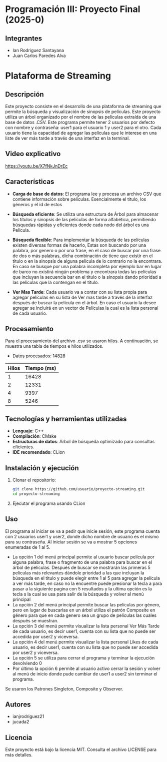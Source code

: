 # Programación III: Proyecto Final (2025-0)

## Integrantes
- Ian Rodriguez Santayana
- Juan Carlos Paredes Alva

# Plataforma de Streaming

## Descripción

Este proyecto consiste en el desarrollo de una plataforma de streaming que permite la búsqueda y visualización de sinopsis de películas. Este proyecto utiliza un árbol organizado por el nombre de las películas extraída de una base de datos .CSV. Este programa permite tener 2 usuarios por defecto con nombre y contraseña: user1 para el usuario 1 y user2 para el otro. Cada usuario tiene la capacidad de agregar las películas que le interese en una liste de ver más tarde a través de una interfaz en la terminal.

## Video explicativo
https://youtu.be/X7fNkJnDrEc

## Características

- **Carga de base de datos**: El programa lee y procesa un archivo CSV que contiene información sobre películas. Esencialmente el titulo, los géneros y el id de estos
- **Búsqueda eficiente**: Se utiliza una estructura de Árbol para almacenar los títulos y sinopsis de las películas de forma alfabética, permitiendo búsquedas rápidas y eficientes donde cada nodo del árbol es una Película. 
- **Búsqueda flexible**:
  Para implementar la búsqueda de las películas existen diversas formas de hacerlo, Estas son buscando por una palabra, por genero o por una frase, en el caso de buscar por una frase de dos o más palabras, dicha combinación de tiene que existir en el titulo o en la sinopsis de alguna película de lo contrario no la encontrara. En caso se busque por una palabra incompleta por ejemplo bar en lugar de barco no existirá ningún problema y encontrara todas las películas que incluyan la secuencia bar en el titulo o la sinopsis dando prioridad a las películas que la contengan en el título.

- **Ver Mas Tarde**:
  Cada usuario va a contar con su lista propia para agregar películas en su lista de Ver mas tarde a través de la interfaz después de buscar la película en el árbol. En caso el usuario la desee agregar se incluirá en un vector de Películas la cual es la lista personal de cada usuario.


## Procesamiento

Para el procesamiento del archivo .csv se usaron hilos. A continuación, se muestra una tabla de tiempos e hilos utilizados.
- Datos procesados: 14828

| Hilos | Tiempo (ms) |
|-------|------------|
| 1     | 16428      |
| 2     | 12331      |
| 4     | 9397       |
| 8     | 5246       |

  

## Tecnologías y herramientas utilizadas

- **Lenguaje**: C++
- **Compilación**: CMake
- **Estructuras de datos**: Árbol de búsqueda optimizado para consultas eficientes.
- **IDE recomendado**: CLion

## Instalación y ejecución

1. Clonar el repositorio:
   ```bash
   git clone https://github.com/usuario/proyecto-streaming.git
   cd proyecto-streaming

2. Ejecutar el programa usando CLion
   
## Uso
El programa al iniciar se va a pedir que inicie sesión, este programa cuenta con 2 usuarios user1 y user2, donde dicho nombre de usuario es el mismo para su contraseña. Al iniciar sesión se va a mostrar 5 opciones enumeradas de 1 al 5.
- La opción 1 del menú principal permite al usuario buscar película por alguna palabra, frase o fragmento de una palabra para buscar en el árbol de películas. Después de buscar se mostrarán las primeras 5 películas más relevantes dándole prioridad a las que incluyan la búsqueda en el titulo y puede elegir entre 1 al 5 para agregar la película a ver más tarde, en caso no la encuentre puede presionar la tecla a para pasar a la siguiente pagina con 5 resultados y la ultima opción es la tecla s la cual se usa para salir de la búsqueda y volver al menú principal
- La opción 2 del menú principal permite buscar las películas por género, pero en lugar de buscarlas en un árbol utiliza el patrón Composite en género para que en cada genero sea un grupo de películas las cuales después se muestran.
- La opción 3 del menú permite visualizar la lista personal Ver Más Tarde de cada usuario, es decir user1, cuenta con su lista que no puede ser accedida por user2 y viceversa.
- La opción 4 del menú permite visualizar la lista personal Likes de cada usuario, es decir user1, cuenta con su lista que no puede ser accedida por user2 y viceversa.
- La opción 5 se utiliza para cerrar el programa y terminar la ejecución devolviendo 0
- Por último la opción 6 permite al usuario activo cerrar la sesión y volver al menú de inicio donde pude cambiar de user1 a user2 sin terminar el programa.

Se usaron los Patrones Singleton, Composite y Observer.

## Autores
- ianjrodriguez21
- jucada2
  
## Licencia
Este proyecto está bajo la licencia MIT. Consulta el archivo LICENSE para más detalles.

